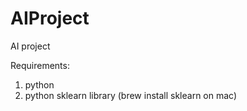 # AIProject
AI project

Requirements:
1) python
2) python sklearn library (brew install sklearn on mac)
